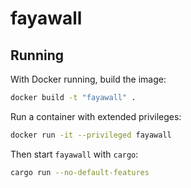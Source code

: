 # fayawall

## Running

With Docker running, build the image:

```sh
docker build -t "fayawall" .
```

Run a container with extended privileges:

```sh
docker run -it --privileged fayawall
```

Then start `fayawall` with `cargo`:

```sh
cargo run --no-default-features
```
